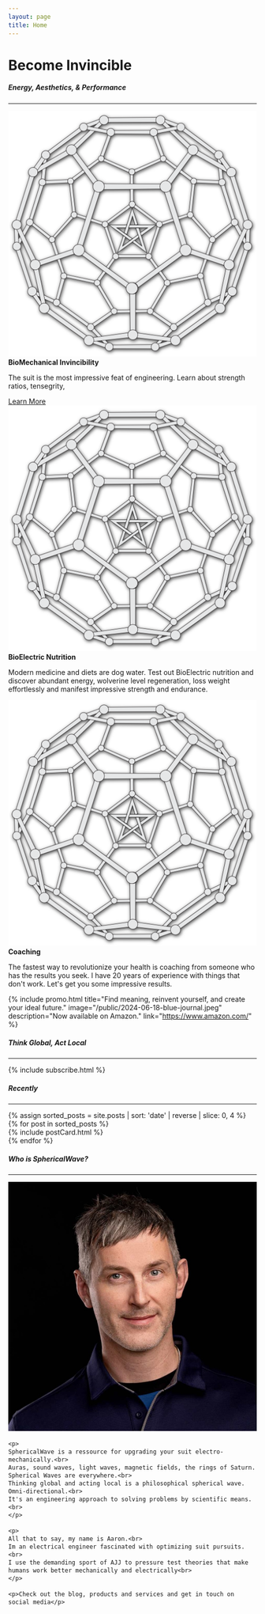 ```yaml
---
layout: page
title: Home
---
```


<h1>Become Invincible</h1>
<h5>Energy, Aesthetics, & Performance</h5>
<hr class="blue1 mb-3 mt-1">

<!-- offers -->
<div class="row">

  <div class="col-lg-3 col-6">
      <a href="">
          <img src="public/SphericalWaveC60.png" alt="" class="img-fluid rounded">
      </a>
          <strong>BioMechanical Invincibility</strong>
          <p>The suit is the most impressive feat of engineering. Learn about strength ratios, tensegrity, </p>
          <a href="/pressure-cooked-yams" class="underline-text">Learn More</a>
  </div>

  <div class="col-lg-3 col-6">
      <a href="">
          <img src="public/SphericalWaveC60.png" alt="" class="img-fluid rounded">
      </a>
          <strong>BioElectric Nutrition</strong>
          <p>Modern medicine and diets are dog water. Test out BioElectric nutrition and discover abundant energy, wolverine level regeneration, loss weight effortlessly and manifest impressive strength and endurance.</p>
  </div>

  <div class="col-lg-3 col-6">
      <a href="">
          <img src="public/SphericalWaveC60.png" alt="" class="img-fluid rounded">
      </a>
          <strong>Coaching</strong>
          <p>The fastest way to revolutionize your health is coaching from someone who has the results you seek. 
          I have 20 years of experience with things that don't work. 
          Let's get you some impressive results.</p>
  </div>

  {% include promo.html
      title="Find meaning, reinvent yourself, and create your ideal future."
      image="/public/2024-06-18-blue-journal.jpeg"
      description="Now available on Amazon."
      link="https://www.amazon.com/"
  %}

</div>

<h5>Think Global, Act Local</h5>
<hr class="blue1 mb-3 mt-1">

<div class="row">

<!-- <div class="col-lg-6 desktop-only">
<img src="public/SphericalWaveC60.png" class="img-fluid rounded w-50 mx-auto" alt="Responsive image">
</div> -->

  <div class="col-12 mb-3 d-flex align-items-center align-items-start">
    {% include subscribe.html %}
  </div>
</div>

<div class="row desktop-only">
  <h5>Recently</h5>

  <hr class="blue1 mb-3 mt-1">

  <div class="row g-2 mb-3">
    {% assign sorted_posts = site.posts | sort: 'date' | reverse | slice: 0, 4 %}
    {% for post in sorted_posts %}
      <div class="col-lg-3 d-flex">
        {% include postCard.html %}
      </div>
    {% endfor %}
  </div>
</div>



<h5>Who is SphericalWave?</h5>
<hr class="blue1 mb-3 mt-1">

<div class="row">



  <div class="col-lg-4 col-12">
    <a href="/about">
      <img src="/public/aaron/2023-12-12 small_headshot.JPG" alt="Profile Picture" class="img-fluid rounded mx-auto">
    </a>
  </div>

  <div class="col-lg-8 col-12">

    <p>
    SphericalWave is a ressource for upgrading your suit electro-mechanically.<br>
    Auras, sound waves, light waves, magnetic fields, the rings of Saturn. Spherical Waves are everywhere.<br>
    Thinking global and acting local is a philosophical spherical wave. Omni-directional.<br>
    It's an engineering approach to solving problems by scientific means.<br>
    </p>

    <p>
    All that to say, my name is Aaron.<br>
    Im an electrical engineer fascinated with optimizing suit pursuits.<br>
    I use the demanding sport of AJJ to pressure test theories that make humans work better mechanically and electrically<br>
    </p>

    <p>Check out the blog, products and services and get in touch on social media</p>

  </div>

</div>

